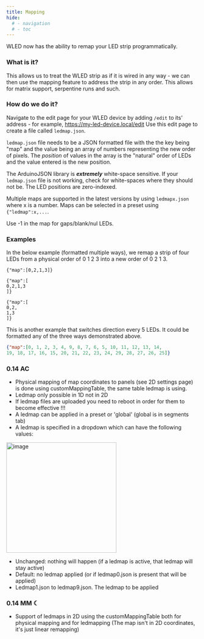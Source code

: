 ```yaml
---
title: Mapping
hide:
  # - navigation
  # - toc
---
```


WLED now has the ability to remap your LED strip programmatically.

### What is it?
This allows us to treat the WLED strip as if it is wired in any way - we can then use the mapping feature to address the strip in any order. This allows for matrix support, serpentine runs and such.

### How do we do it?

Navigate to the edit page for your WLED device by adding `/edit` to its' address - for example, https://my-led-device.local/edit
Use this edit page to create a file called `ledmap.json`.

`ledmap.json` file needs to be a JSON formatted file with the the key being "map" and the value being an array of numbers representing the new order of pixels. The _position_ of values in the array is the "natural" order of LEDs and the value entered is the new position.
  
The ArduinoJSON library is *****extremely***** white-space sensitive.
If your `ledmap.json` file is not working, check for white-spaces where they should not be. The LED positions are zero-indexed.

Multiple maps are supported in the latest versions by using `ledmapx.json` where x is a number. Maps can be selected in a preset using `{"ledmap":x,...`.

Use -1 in the map for gaps/blank/nul LEDs.

### Examples 
In the below example (formatted multiple ways), we remap a strip of four LEDs from a physical order of 0 1 2 3 into a new order of 0 2 1 3.

    {"map":[0,2,1,3]}

    {"map":[
    0,2,1,3
    ]}

    {"map":[
    0,2,
    1,3
    ]}


This is another example that switches direction every 5 LEDs.
It could be formatted any of the three ways demonstrated above.
  
```json
{"map":[0, 1, 2, 3, 4, 9, 8, 7, 6, 5, 10, 11, 12, 13, 14,
19, 18, 17, 16, 15, 20, 21, 22, 23, 24, 29, 28, 27, 26, 25]}
```

### 0.14 AC
* Physical mapping of map coordinates to panels (see 2D settings page) is done using customMappingTable, the same table ledmap is using.
* Ledmap only possible in 1D not in 2D
* If ledmap files are uploaded you need to reboot in order for them to become effective !!!
* A ledmap can be applied in a preset or 'global' (global is in segments tab)
* A ledmap is specified in a dropdown which can have the following values: 
<img width="289" alt="image" src="https://user-images.githubusercontent.com/91013628/217567957-9cb55f75-dbe9-486f-abcd-39d1131a6fb5.png">

* Unchanged: nothing will happen (if a ledmap is active, that ledmap will stay active)
* Default: no ledmap applied (or if ledmap0.json is present that will be applied)
* Ledmap1.json to ledmap9.json. The ledmap to be applied

### 0.14 MM ☾
* Support of ledmaps in 2D using the customMappingTable both for physical mapping and for ledmapping (The map isn't in 2D coordinates, it's just linear remapping) 
